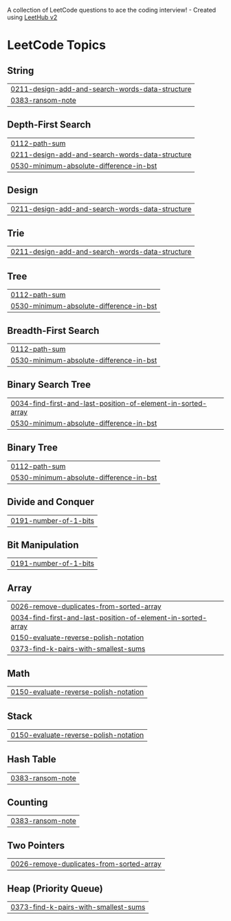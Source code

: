 A collection of LeetCode questions to ace the coding interview! - Created using [LeetHub v2](https://github.com/arunbhardwaj/LeetHub-2.0)
<!---LeetCode Topics Start-->
# LeetCode Topics
## String
|  |
| ------- |
| [0211-design-add-and-search-words-data-structure](https://github.com/lejehwan/LeetCode/tree/master/0211-design-add-and-search-words-data-structure) |
| [0383-ransom-note](https://github.com/lejehwan/LeetCode/tree/master/0383-ransom-note) |
## Depth-First Search
|  |
| ------- |
| [0112-path-sum](https://github.com/lejehwan/LeetCode/tree/master/0112-path-sum) |
| [0211-design-add-and-search-words-data-structure](https://github.com/lejehwan/LeetCode/tree/master/0211-design-add-and-search-words-data-structure) |
| [0530-minimum-absolute-difference-in-bst](https://github.com/lejehwan/LeetCode/tree/master/0530-minimum-absolute-difference-in-bst) |
## Design
|  |
| ------- |
| [0211-design-add-and-search-words-data-structure](https://github.com/lejehwan/LeetCode/tree/master/0211-design-add-and-search-words-data-structure) |
## Trie
|  |
| ------- |
| [0211-design-add-and-search-words-data-structure](https://github.com/lejehwan/LeetCode/tree/master/0211-design-add-and-search-words-data-structure) |
## Tree
|  |
| ------- |
| [0112-path-sum](https://github.com/lejehwan/LeetCode/tree/master/0112-path-sum) |
| [0530-minimum-absolute-difference-in-bst](https://github.com/lejehwan/LeetCode/tree/master/0530-minimum-absolute-difference-in-bst) |
## Breadth-First Search
|  |
| ------- |
| [0112-path-sum](https://github.com/lejehwan/LeetCode/tree/master/0112-path-sum) |
| [0530-minimum-absolute-difference-in-bst](https://github.com/lejehwan/LeetCode/tree/master/0530-minimum-absolute-difference-in-bst) |
## Binary Search Tree
|  |
| ------- |
| [0034-find-first-and-last-position-of-element-in-sorted-array](https://github.com/lejehwan/LeetCode/tree/master/0034-find-first-and-last-position-of-element-in-sorted-array) |
| [0530-minimum-absolute-difference-in-bst](https://github.com/lejehwan/LeetCode/tree/master/0530-minimum-absolute-difference-in-bst) |
## Binary Tree
|  |
| ------- |
| [0112-path-sum](https://github.com/lejehwan/LeetCode/tree/master/0112-path-sum) |
| [0530-minimum-absolute-difference-in-bst](https://github.com/lejehwan/LeetCode/tree/master/0530-minimum-absolute-difference-in-bst) |
## Divide and Conquer
|  |
| ------- |
| [0191-number-of-1-bits](https://github.com/lejehwan/LeetCode/tree/master/0191-number-of-1-bits) |
## Bit Manipulation
|  |
| ------- |
| [0191-number-of-1-bits](https://github.com/lejehwan/LeetCode/tree/master/0191-number-of-1-bits) |
## Array
|  |
| ------- |
| [0026-remove-duplicates-from-sorted-array](https://github.com/lejehwan/LeetCode/tree/master/0026-remove-duplicates-from-sorted-array) |
| [0034-find-first-and-last-position-of-element-in-sorted-array](https://github.com/lejehwan/LeetCode/tree/master/0034-find-first-and-last-position-of-element-in-sorted-array) |
| [0150-evaluate-reverse-polish-notation](https://github.com/lejehwan/LeetCode/tree/master/0150-evaluate-reverse-polish-notation) |
| [0373-find-k-pairs-with-smallest-sums](https://github.com/lejehwan/LeetCode/tree/master/0373-find-k-pairs-with-smallest-sums) |
## Math
|  |
| ------- |
| [0150-evaluate-reverse-polish-notation](https://github.com/lejehwan/LeetCode/tree/master/0150-evaluate-reverse-polish-notation) |
## Stack
|  |
| ------- |
| [0150-evaluate-reverse-polish-notation](https://github.com/lejehwan/LeetCode/tree/master/0150-evaluate-reverse-polish-notation) |
## Hash Table
|  |
| ------- |
| [0383-ransom-note](https://github.com/lejehwan/LeetCode/tree/master/0383-ransom-note) |
## Counting
|  |
| ------- |
| [0383-ransom-note](https://github.com/lejehwan/LeetCode/tree/master/0383-ransom-note) |
## Two Pointers
|  |
| ------- |
| [0026-remove-duplicates-from-sorted-array](https://github.com/lejehwan/LeetCode/tree/master/0026-remove-duplicates-from-sorted-array) |
## Heap (Priority Queue)
|  |
| ------- |
| [0373-find-k-pairs-with-smallest-sums](https://github.com/lejehwan/LeetCode/tree/master/0373-find-k-pairs-with-smallest-sums) |
<!---LeetCode Topics End-->